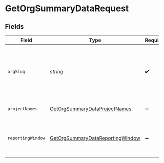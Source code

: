 # GetOrgSummaryDataRequest


## Fields

| Field                                                                                           | Type                                                                                            | Required                                                                                        | Description                                                                                     |
| ----------------------------------------------------------------------------------------------- | ----------------------------------------------------------------------------------------------- | ----------------------------------------------------------------------------------------------- | ----------------------------------------------------------------------------------------------- |
| `orgSlug`                                                                                       | *string*                                                                                        | :heavy_check_mark:                                                                              | Org slug in the form `vcs-slug/org-name`. The `/` characters may be URL-escaped.                |
| `projectNames`                                                                                  | [GetOrgSummaryDataProjectNames](../../models/operations/getorgsummarydataprojectnames.md)       | :heavy_minus_sign:                                                                              | List of project names.                                                                          |
| `reportingWindow`                                                                               | [GetOrgSummaryDataReportingWindow](../../models/operations/getorgsummarydatareportingwindow.md) | :heavy_minus_sign:                                                                              | The time window used to calculate summary metrics.                                              |